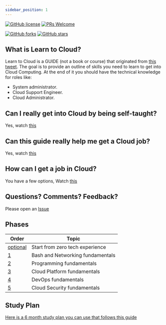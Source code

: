 ```yaml
---
sidebar_position: 1
---
```



[![GitHub license](https://img.shields.io/github/license/learntocloud/learn-to-cloud.svg)](https://github.com/learntocloud/learn-to-cloud/blob/master/LICENSE)
[![PRs Welcome](https://img.shields.io/badge/PRs-welcome-brightgreen.svg?style=flat-square)](http://makeapullrequest.com)

[![GitHub forks](https://img.shields.io/github/forks/learntocloud/learn-to-cloud.svg?style=social&label=Fork&maxAge=2592000)](https://GitHub.com/learntocloud/learn-to-cloud/network/)
[![GitHub stars](https://img.shields.io/github/stars/learntocloud/learn-to-cloud.svg?style=social&label=Star&maxAge=2592000)](https://GitHub.com/learntocloud/learn-to-cloud/stargazers/)

## What is Learn to Cloud?

Learn to Cloud is a GUIDE (not a book or course) that originated from [this tweet](https://twitter.com/madebygps/status/1406258053427740672?lang=en). The goal is to provide an outline of skills you need to learn to get into Cloud Computing. At the end of it you should have the technical knowledge for roles like:

- System administrator.
- Cloud Support Engineer.
- Cloud Administrator.

## Can I really get into Cloud by being self-taught?

Yes, watch [this](https://youtu.be/kluKaLXJ2lg)

## Can this guide really help me get a Cloud job?

Yes, watch [this](https://youtu.be/vqv1EhI8azs)

## How can I get a job in Cloud?

You have a few options, Watch [this](https://youtu.be/BfaRP2stZTo)

## Questions? Comments? Feedback?

Please open an [Issue](https://github.com/learntocloud/learn-to-cloud/issues)

## Phases

| Order | Topic                           |
|-------|---------------------------------|
| [optional](phase0/)  | Start from zero tech experience  |
| [1](phase1/)  | Bash and Networking fundamentals|  
| [2](phase2/)  | Programming fundamentals |
| [3](phase3/)  | Cloud Platform fundamentals|
| [4](phase4/)  | DevOps fundamentals         |
| [5](phase5/)  | Cloud Security fundamentals|

## Study Plan

[Here is a 6 month study plan you can use that follows this guide](http://bootcamp.madebygps.com/)
